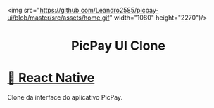 <img src="https://github.com/Leandro2585/picpay-ui/blob/master/src/assets/home.gif" width="1080" height="2270")/>
<h1 align="center">PicPay UI Clone</h1>
<h1 align="left">
    <a href="https://reactnative.com/">🔗 React Native</a>
</h1>
<p>Clone da interface do aplicativo PicPay.</p>
